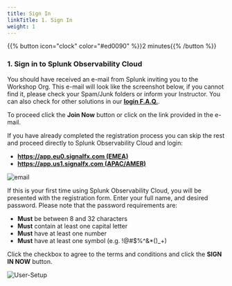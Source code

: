 ```yaml
---
title: Sign In
linkTitle: 1. Sign In
weight: 1
---
```


{{% button icon="clock" color="#ed0090" %}}2 minutes{{% /button %}}

### 1. Sign in to Splunk Observability Cloud

You should have received an e-mail from Splunk inviting you to the Workshop Org. This e-mail will look like the screenshot below, if you cannot find it, please check your Spam/Junk folders or inform your Instructor. You can also check for other solutions in our [**login F.A.Q.**](99-login-faq.md).

 To proceed click the **Join Now** button or click on the link provided in the e-mail.

If you have already completed the registration process you can skip the rest and proceed directly to Splunk Observability Cloud and login:

* [**https://app.eu0.signalfx.com (EMEA)**](https://app.eu0.signalfx.com)
* [**https://app.us1.signalfx.com (APAC/AMER)**](https://app.us1.signalfx.com)

![email](../images/invite-email.png?width=25vw)

If this is your first time using Splunk Observability Cloud, you will be presented with the registration form. Enter your full name, and desired password. Please note that the password requirements are:

* **Must** be between 8 and 32 characters
* **Must** contain at least one capital letter
* **Must** have at least one number
* **Must** have at least one symbol (e.g. !@#$%^&*()_+)

Click the checkbox to agree to the terms and conditions and click the **SIGN IN NOW** button.

![User-Setup](../images/enter-password.png?width=25vw)
